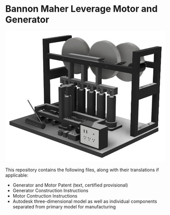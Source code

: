 # Bannon Maher Leverage Motor and Generator

![Bannon Maher Leverage Motor and Generator](bannon_maher_leverage_generator_and_motor.jpg)

This repository contains the following files, along with their translations if applicable:
- Generator and Motor Patent (text, certified provisional)
- Generator Construction Instructions
- Motor Contruction Instructions
- Autodesk three-dimensional model as well as individual components separated from primary model for manufacturing
